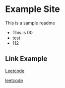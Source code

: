# Example Site 
This is a sample readme 

* This is 00
* test
* 112
## Link Example
[Leetcode](https://leetcode.com/)
<p><a href="https://www.leetcode.com">leetcode</a></p>

